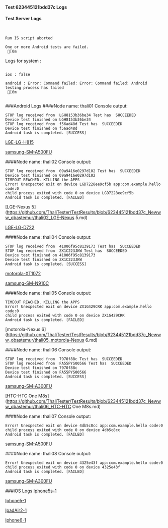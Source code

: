 #### Test 623445121bdd37c Logs

#### Test Server Logs
```

 
Run IS script aborted
 
One or more Android tests are failed.
 [0m

```


Logs for system : 
```

ios : false

android : Error: Command failed: Error: Command failed: Android testing process has failed
 [0m


```
###Android Logs
####Node name: thali01
Console output:
```
STOP log received from  LGH8153b36be34 Test has  SUCCEEDED
Device test finished on LGH8153b36be34 
STOP log received from  f56ad48d Test has  SUCCEEDED
Device test finished on f56ad48d 
Android task is completed. [SUCCESS]
```
[LGE-LG-H815](https://github.com/ThaliTester/TestResults/blob/623445121bdd37c_Newww_obastemur/thali01_LGE-LG-H815.md)

[samsung-SM-A500FU](https://github.com/ThaliTester/TestResults/blob/623445121bdd37c_Newww_obastemur/thali01_samsung-SM-A500FU.md)

####Node name: thali02
Console output:
```
STOP log received from  09a9416e0297d102 Test has  SUCCEEDED
Device test finished on 09a9416e0297d102 
TIMEOUT REACHED. KILLING the APPS
Error! Unexpected exit on device LGD7228ee9cf5b app:com.example.hello code:0 
child process exited with code 0 on device LGD7228ee9cf5b 
Android task is completed. [FAILED]
```
[LGE-Nexus 5](https://github.com/ThaliTester/TestResults/blob/623445121bdd37c_Newww_obastemur/thali02_LGE-Nexus 5.md)

[LGE-LG-D722](https://github.com/ThaliTester/TestResults/blob/623445121bdd37c_Newww_obastemur/thali02_LGE-LG-D722.md)

####Node name: thali04
Console output:
```
STOP log received from  41006f95c8139173 Test has  SUCCEEDED
STOP log received from  ZX1C223JKW Test has  SUCCEEDED
Device test finished on 41006f95c8139173 
Device test finished on ZX1C223JKW 
Android task is completed. [SUCCESS]
```
[motorola-XT1072](https://github.com/ThaliTester/TestResults/blob/623445121bdd37c_Newww_obastemur/thali04_motorola-XT1072.md)

[samsung-SM-N910C](https://github.com/ThaliTester/TestResults/blob/623445121bdd37c_Newww_obastemur/thali04_samsung-SM-N910C.md)

####Node name: thali05
Console output:
```
TIMEOUT REACHED. KILLING the APPS
Error! Unexpected exit on device ZX1G429CRK app:com.example.hello code:0 
child process exited with code 0 on device ZX1G429CRK 
Android task is completed. [FAILED]
```
[motorola-Nexus 6](https://github.com/ThaliTester/TestResults/blob/623445121bdd37c_Newww_obastemur/thali05_motorola-Nexus 6.md)

####Node name: thali06
Console output:
```
STOP log received from  7970f88c Test has  SUCCEEDED
STOP log received from  FA55PYS00566 Test has  SUCCEEDED
Device test finished on 7970f88c 
Device test finished on FA55PYS00566 
Android task is completed. [SUCCESS]
```
[samsung-SM-A300FU](https://github.com/ThaliTester/TestResults/blob/623445121bdd37c_Newww_obastemur/thali06_samsung-SM-A300FU.md)

[HTC-HTC One M8s](https://github.com/ThaliTester/TestResults/blob/623445121bdd37c_Newww_obastemur/thali06_HTC-HTC One M8s.md)

####Node name: thali07
Console output:
```
Error! Unexpected exit on device 4db5c8cc app:com.example.hello code:0 
child process exited with code 0 on device 4db5c8cc 
Android task is completed. [FAILED]
```
[samsung-SM-A500FU](https://github.com/ThaliTester/TestResults/blob/623445121bdd37c_Newww_obastemur/thali07_samsung-SM-A500FU.md)

####Node name: thali08
Console output:
```
Error! Unexpected exit on device 4325e43f app:com.example.hello code:0 
child process exited with code 0 on device 4325e43f 
Android task is completed. [FAILED]
```
[samsung-SM-A300FU](https://github.com/ThaliTester/TestResults/blob/623445121bdd37c_Newww_obastemur/thali08_samsung-SM-A300FU.md)




###iOS Logs
[Iphone5s-1](https://github.com/ThaliTester/TestResults/blob/623445121bdd37c_Newww_obastemur/iOS_Iphone5s-1.md)

[Iphone5-1](https://github.com/ThaliTester/TestResults/blob/623445121bdd37c_Newww_obastemur/iOS_Iphone5-1.md)

[IpadAir2-1](https://github.com/ThaliTester/TestResults/blob/623445121bdd37c_Newww_obastemur/iOS_IpadAir2-1.md)

[Iphone6-1](https://github.com/ThaliTester/TestResults/blob/623445121bdd37c_Newww_obastemur/iOS_Iphone6-1.md)


